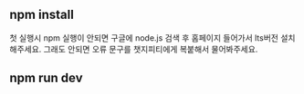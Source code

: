 ## npm install

첫 실행시 npm 실행이 안되면
구글에 node.js 검색 후 홈페이지 들어가서 lts버전 설치해주세요.
그래도 안되면 오류 문구를 챗지피티에게 복붙해서 물어봐주세요.

## npm run dev